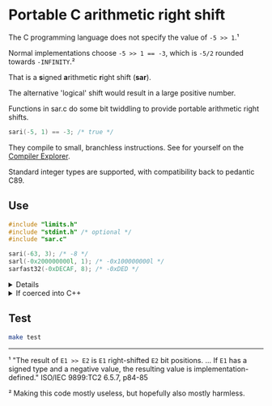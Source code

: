 # Portable C arithmetic right shift

The C programming language does not specify the value of  `-5 >> 1`.¹

Normal implementations choose `-5 >> 1 == -3`, which is `-5/2` rounded towards `-INFINITY`.²

That is a **s**igned **a**rithmetic **r**ight shift (**sar**).

The alternative 'logical' shift would result in a large positive number.

Functions in sar.c do some bit twiddling to provide portable arithmetic right shifts.
```C
sari(-5, 1) == -3; /* true */
```
They compile to small, branchless instructions. See for yourself on the [Compiler Explorer](https://godbolt.org/z/jqjEz7).

Standard integer types are supported, with compatibility back to pedantic C89.

## Use
```C
#include "limits.h"
#include "stdint.h" /* optional */
#include "sar.c"

sari(-63, 3); /* -8 */
sarl(-0x200000000l, 1); /* -0x100000000l */
sarfast32(-0xDECAF, 8); /* -0xDED */
```

<details>
<summary>Details</summary>

```C
/* standard integer types */
signed char sarc(signed char m, signed char n);
short int sars(short int m, short int n);
int sari(int m, int n);
long int sarl(long int m, long int n);

/* since C99 */
long long int sarll(long long int m, long long int n);

/* if stdint.h provides */
int8_t sar8(int8_t m, int8_t n);
int16_t sar16(int16_t m, int16_t n);
int32_t sar32(int32_t m, int32_t n);
int64_t sar64(int64_t m, int64_t n);
intptr_t sarptr(intptr_t m, intptr_t n);

/* if stdint.h */
intmax_t sarmax(intmax_t m, intmax_t n);
int_least8_t sarleast8(int_least8_t m, int_least8_t n);
int_least16_t sarleast16(int_least16_t m, int_least16_t n);
int_least32_t sarleast32(int_least32_t m, int_least32_t n);
int_least64_t sarleast64(int_least64_t m, int_least64_t n);
int_fast8_t sarfast8(int_fast8_t m, int_fast8_t n);
int_fast16_t sarfast16(int_fast16_t m, int_fast16_t n);
int_fast32_t sarfast32(int_fast32_t m, int_fast32_t n);
int_fast64_t sarfast64(int_fast64_t m, int_fast64_t n);

/* macro used to define these functions */
#define SARDEFINE(label, type, utype)
```
</details>

<details>
<summary>If coerced into C++</summary>

```C++
#include <climits>
#include <cstdint> /* optional, since C++11 */
#include "sar.c"
```
</details>

## Test
```bash
make test
```

___
¹ "The result of `E1 >> E2` is `E1` right-shifted `E2` bit positions. ... If `E1` has a signed type and a negative value, the resulting value is implementation-defined." ISO/IEC 9899:TC2 6.5.7, p84-85

² Making this code mostly useless, but hopefully also mostly harmless.
